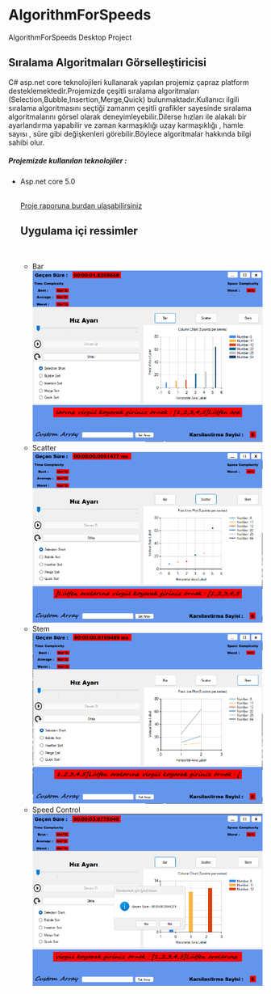 # AlgorithmForSpeeds
AlgorithmForSpeeds Desktop Project

<h2>Sıralama Algoritmaları Görselleştiricisi</h2>

<p>C# asp.net core teknolojileri kullanarak yapılan projemiz çapraz platform desteklemektedir.Projemizde çeşitli sıralama algoritmaları (Selection,Bubble,Insertion,Merge,Quick) bulunmaktadır.Kullanıcı ilgili sıralama algoritmasını seçtiği zamanm çeşitli grafikler sayesinde sıralama algoritmalarını görsel olarak deneyimleyebilir.Dilerse hızları ile alakalı bir ayarlandırma yapabilir ve zaman karmaşıklığı uzay karmaşıklığı , hamle sayısı , süre gibi değişkenleri görebilir.Böylece algoritmalar hakkında bilgi sahibi olur.</p>

<h5>Projemizde kullanılan teknolojiler : </h5>
<ul>
<li>Asp.net core 5.0</li>
</br>


<a href="https://github.com/caner24/AlgorithmForSpeeds/blob/master/201307036_Caner_Ay_Celep_201307024_Eyup_Ayaz.pdf" target="_blank">Proje raporuna burdan ulaşabilirsiniz</a>

<h2>Uygulama içi ressimler</h2>
</br>
<ul>
<li>Bar
</br>
<img src="https://github.com/caner24/AlgorithmForSpeeds/blob/master/InPhotos/bar.png">
</li>
<li>Scatter
</br>
<img src="https://github.com/caner24/AlgorithmForSpeeds/blob/master/InPhotos/scatter.png">
</li>
<li>Stem
</br>
<img src="https://github.com/caner24/AlgorithmForSpeeds/blob/master/InPhotos/stem.png">
</li>
<li>Speed Control
</br>
<img src="https://github.com/caner24/AlgorithmForSpeeds/blob/master/InPhotos/popUp.png">
</li>
